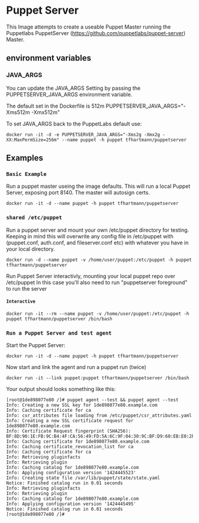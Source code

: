 # Puppet Server

This Image attempts to create a useable Puppet Master running the Puppetlabs
PuppetServer (https://github.com/puppetlabs/puppet-server) Master.

##  environment variables 
### JAVA_ARGS
You can update the JAVA_ARGS Setting by passing the PUPPETSERVER_JAVA_ARGS environment
variable. 


The default set in the Dockerfile is 512m
PUPPETSERVER_JAVA_ARGS="-Xms512m -Xmx512m"

To set JAVA_ARGS back to the PuppetLabs default use:

```Shell
docker run -it -d -e PUPPETSERVER_JAVA_ARGS="-Xms2g -Xmx2g -XX:MaxPermSize=256m" --name puppet -h puppet tfhartmann/puppetserver
```


## Examples

### `Basic Example`
Run a puppet master useing the image defaults. This will run a local Puppet Server, exposing port 8140.
The master will autosign certs.

```Shell
docker run -it -d --name puppet -h puppet tfhartmann/puppetserver
```

### `shared /etc/puppet`
Run a puppet server and mount your own /etc/puppet directory for testing. Keeping in mind this will
overwrite any config file in /etc/puppet with (puppet.conf, auth.conf, and fileserver.conf etc) with
whatever you have in your local directory.

```Shell
docker run -d --name puppet -v /home/user/puppet:/etc/puppet -h puppet tfhartmann/puppetserver
```

Run Puppet Server interactivly, mounting your local puppet repo over /etc/puppet 
In this case you'll also need to run "puppetserver foreground" to run the server

#### `Interactive`
```Shell
docker run -it --rm --name puppet -v /home/user/puppet:/etc/puppet -h puppet tfhartmann/puppetserver /bin/bash
```

### `Run a Puppet Server and test agent`

Start the Puppet Server:
```Shell
docker run -it -d --name puppet -h puppet tfhartmann/puppetserver
```

Now start and link the agent and run a puppet run (twice) 

```Shell
docker run -it --link puppet:puppet tfhartmann/puppetserver /bin/bash
```

Your output should looks something like this:

```Shell
[root@1de898077e80 /]# puppet agent --test && puppet agent --test
Info: Creating a new SSL key for 1de898077e80.example.com
Info: Caching certificate for ca
Info: csr_attributes file loading from /etc/puppet/csr_attributes.yaml
Info: Creating a new SSL certificate request for 1de898077e80.example.com
Info: Certificate Request fingerprint (SHA256): BF:8D:90:1E:FB:9C:B4:4F:CA:56:49:FD:5A:6C:9F:04:30:9C:BF:D9:60:EB:E0:2F:61:DF:54:37:E6:19:63:3C
Info: Caching certificate for 1de898077e80.example.com
Info: Caching certificate_revocation_list for ca
Info: Caching certificate for ca
Info: Retrieving pluginfacts
Info: Retrieving plugin
Info: Caching catalog for 1de898077e80.example.com
Info: Applying configuration version '1424445523'
Info: Creating state file /var/lib/puppet/state/state.yaml
Notice: Finished catalog run in 0.01 seconds
Info: Retrieving pluginfacts
Info: Retrieving plugin
Info: Caching catalog for 1de898077e80.example.com
Info: Applying configuration version '1424445495'
Notice: Finished catalog run in 0.01 seconds
[root@1de898077e80 /]#
```
